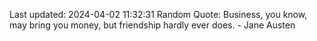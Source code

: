 Last updated: 2024-04-02 11:32:31
Random Quote: Business, you know, may bring you money, but friendship hardly ever does. - Jane Austen